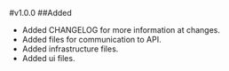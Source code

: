 #v1.0.0
##Added
- Added CHANGELOG for more information at changes.
- Added files for communication to API.
- Added infrastructure files.
- Added ui files.
